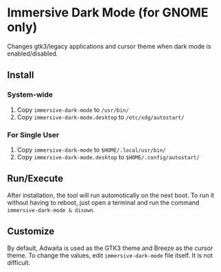 # Immersive Dark Mode (for GNOME only)

Changes gtk3/legacy applications and cursor theme when dark mode is enabled/disabled.

## Install

### System-wide

1. Copy `immersive-dark-mode` to `/usr/bin/`
1. Copy `immersive-dark-mode.desktop` to `/etc/xdg/autostart/`

### For Single User

1. Copy `immersive-dark-mode` to `$HOME/.local/usr/bin/`
1. Copy `immersive-dark-mode.desktop` to `$HOME/.config/autostart/`

## Run/Execute

After installation, the tool will run automotically on the next boot. To run it without
having to reboot, just open a terminal and run the command `immersive-dark-mode & disown`.


## Customize

By default, Adwaita is used as the GTK3 theme and Breeze as the cursor theme. To change
the values, edit `immersive-dark-mode` file itself. It is not difficult.
